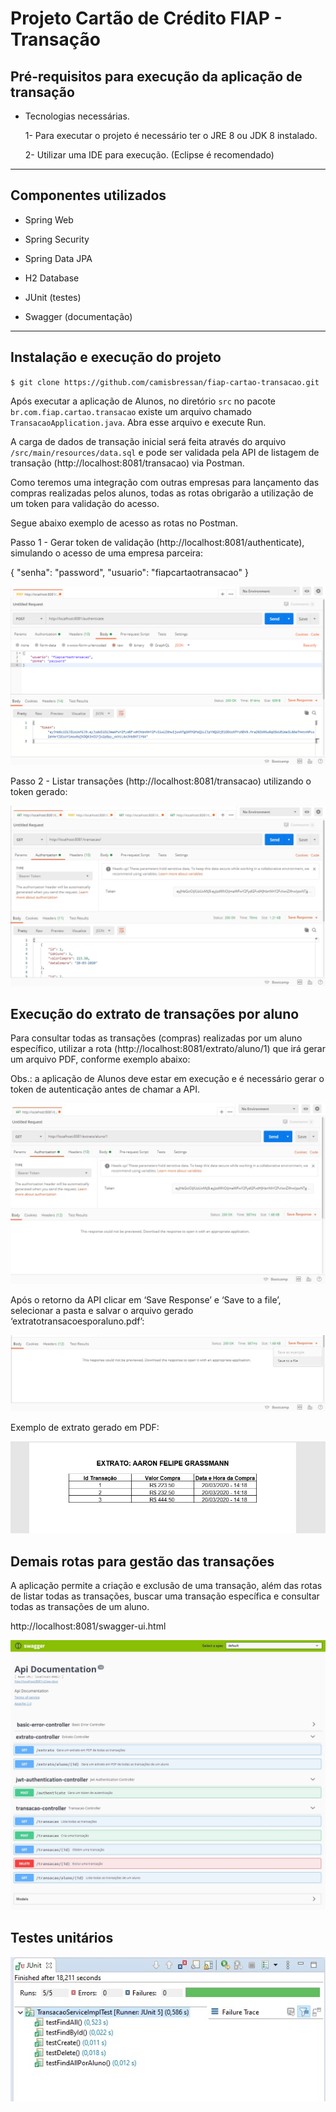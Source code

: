 # Projeto Cartão de Crédito FIAP - Transação

## Pré-requisitos para execução da aplicação de transação

- Tecnologias necessárias.

  1- Para executar o projeto é necessário ter o JRE 8 ou JDK 8 instalado.
  
  2- Utilizar uma IDE para execução. (Eclipse é recomendado)
  
 ---

## Componentes utilizados

  - Spring Web
  
  - Spring Security
  
  - Spring Data JPA
  
  - H2 Database
  
  - JUnit (testes)
  
  - Swagger (documentação)

 ---

## Instalação e execução do projeto

`$ git clone https://github.com/camisbressan/fiap-cartao-transacao.git`

Após executar a aplicação de Alunos, no diretório `src` no pacote `br.com.fiap.cartao.transacao` existe um arquivo chamado `TransacaoApplication.java`. Abra esse arquivo e execute Run.

A carga de dados de transação inicial será feita através do arquivo `/src/main/resources/data.sql` e pode ser validada pela API de listagem de transação (http://localhost:8081/transacao) via Postman. 

Como teremos uma integração com outras empresas para lançamento das compras realizadas pelos alunos, todas as rotas obrigarão a utilização de um token para validação do acesso.

Segue abaixo exemplo de acesso as rotas no Postman.

Passo 1 - Gerar token de validação (http://localhost:8081/authenticate), simulando o acesso de uma empresa parceira:

{
  "senha": "password",
  "usuario": "fiapcartaotransacao"
}

![Postman_Autorizacao](docs/POSTMAN_AUTH.jpeg)

Passo 2 - Listar transações (http://localhost:8081/transacao) utilizando o token gerado:

![Postman_Transacao](docs/POSTMAN_TRANSACAO.jpeg)

## Execução do extrato de transações por aluno

Para consultar todas as transações (compras) realizadas por um aluno específico, utilizar a rota (http://localhost:8081/extrato/aluno/1) que irá gerar um arquivo PDF, conforme exemplo abaixo:

Obs.: a aplicação de Alunos deve estar em execução e é necessário gerar o token de autenticação antes de chamar a API.

![Postman_Extrato](docs/POSTMAN_EXTRATO.jpg)

Após o retorno da API clicar em ‘Save Response’ e ‘Save to a file’, selecionar a pasta e salvar o arquivo gerado ‘extratotransacoesporaluno.pdf’:

![Postman_Gerar_PDF](docs/POSTMAN_GERAR_PDF.jpg)

Exemplo de extrato gerado em PDF:

![Postman_Extrato_PDF](docs/EXTRATO_PDF.jpg)

## Demais rotas para gestão das transações

A aplicação permite a criação e exclusão de uma transação, além das rotas de listar todas as transações, buscar uma transação específica e consultar todas as transações de um aluno.

http://localhost:8081/swagger-ui.html

![Swagger](docs/SWAGGER.jpg)

## Testes unitários


![Teste_unitario_service_impl](docs/TESTE_UNITARIO_SERVICE_IMPL.jpg)
